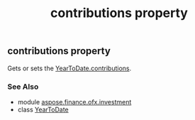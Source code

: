 ﻿---
title: contributions property
second_title: Aspose.Finance for Python via .NET API References
description: 
type: docs
weight: 30
url: /python-net/aspose.finance.ofx.investment/yeartodate/contributions/
is_root: false
---

## contributions property


Gets or sets the [YearToDate.contributions](/finance/python-net/aspose.finance.ofx.investment/yeartodate#contributions).

### See Also
* module [aspose.finance.ofx.investment](../../)
* class [YearToDate](/finance/python-net/aspose.finance.ofx.investment/yeartodate)
